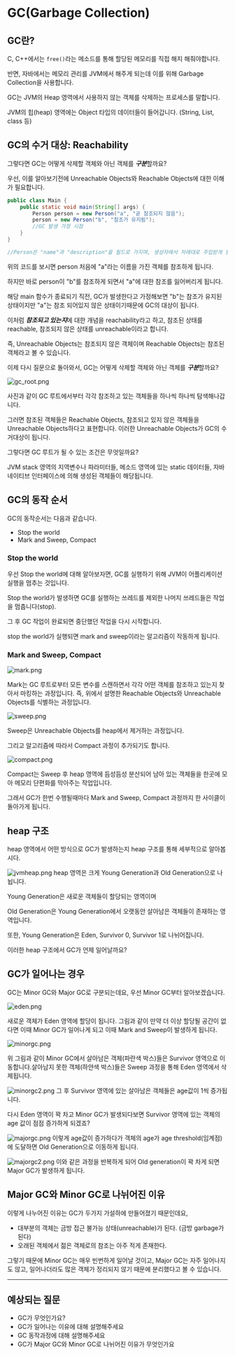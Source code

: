 # GC(Garbage Collection)

## GC란?

C, C++에서는 `free()`라는 메소드를 통해 할당된 메모리를 직접 해지 해줘야합니다. 

반면, 자바에서는 메모리 관리를 JVM에서 해주게 되는데 이를 위해 Garbage Collection을 사용합니다. 

GC는 JVM의 Heap 영역에서 사용하지 않는 객체를 삭제하는 프로세스를 말합니다. 

JVM의 힙(heap) 영역에는 Object 타입의 데이터들이 들어갑니다. (String, List, class 등)

## GC의 수거 대상: Reachability

그렇다면 GC는 어떻게 삭제할 객체와 아닌 객체를 ***구분***할까요? 

우선, 이를 알아보기전에 Unreachable Objects와 Reachable Objects에 대한 이해가 필요합니다.

```java
public class Main {
    public static void main(String[] args) {
        Person person = new Person("a", "곧 참조되지 않음");
        person = new Person("b", "참조가 유지됨");
        //GC 발생 가정 시점
    }
}

//Person은 "name"과 "description"을 필드로 가지며, 생성자에서 차례대로 주입받게 됨.
```

위의 코드를 보시면 person 처음에 "a"라는 이름을 가진 객체를 참조하게 됩니다.

하지만 바로 person이 "b"를 참조하게 되면서 "a"에 대한 참조를 잃어버리게 됩니다.

해당 main 함수가 종료되기 직전, GC가 발생한다고 가정해보면 "b"는 참조가 유지된 상태이지만 "a"는 참조 되어있지 않은 상태이기때문에 GC의 대상이 됩니다.

이처럼 ***참조되고 있는지***에 대한 개념을 reachability라고 하고, 참조된 상태를 reachable, 참조되지 않은 상태를 unreachable이라고 합니다. 

즉, Unreachable Objects는 참조되지 않은 객체이며 Reachable Objects는 참조된 객체라고 볼 수 있습니다. 

이제 다시 질문으로 돌아와서, GC는 어떻게 삭제할 객체와 아닌 객체를 ***구분***할까요? 

![gc_root.png](images/gc_root.png)

사진과 같이 GC 루트에서부터 각각 참조하고 있는 객체들을 하나씩 하나씩 탐색해나갑니다.

그러면 참조된 객체들은 Reachable Objects, 참조되고 있지 않은 객체들을 Unreachable Objects하다고 표현합니다. 이러한 Unreachable Objects가 GC의 수거대상이 됩니다.

그렇다면 GC 루트가 될 수 있는 조건은 무엇일까요? 

JVM stack 영역의 지역변수나 파라미터들, 메소드 영역에 있는 static 데이터들, 자바 네이티브 인터페이스에 의해 생성된 객체들이 해당됩니다. 

## GC의 동작 순서

GC의 동작순서는 다음과 같습니다.

* Stop the world
* Mark and Sweep, Compact

### Stop the world

우선 Stop the world에 대해 알아보자면, GC를 실행하기 위해 JVM이 어플리케이션 실행을 멈추는 것입니다. 

Stop the world가 발생하면 GC를 실행하는 쓰레드를 제외한 나머지 쓰레드들은 작업을 멈춥니다(stop). 

그 후 GC 작업이 완료되면 중단했던 작업을 다시 시작합니다. 

stop the world가 실행되면 mark and sweep이라는 알고리즘이 작동하게 됩니다.

### Mark and Sweep, Compact

![mark.png](images/mark.png)

Mark는 GC 루트로부터 모든 변수를 스캔하면서 각각 어떤 객체를 참조하고 있는지 찾아서 마킹하는 과정입니다. 즉, 위에서 설명한 Reachable Objects와 Unreachable Objects를 식별하는 과정입니다. 

![sweep.png](images/sweep.png)

Sweep은 Unreachable Objects를 heap에서 제거하는 과정입니다.

그리고 알고리즘에 따라서 Compact 과정이 추가되기도 합니다.

![compact.png](images/compact.png)

Compact는 Sweep 후 heap 영역에 듬성듬성 분산되어 남아 있는 객체들을 한곳에 모아 메모리 단편화를 막아주는 작업입니다.

그래서 GC가 한번 수행될때마다 Mark and Sweep, Compact 과정까지 한 사이클이 돌아가게 됩니다.

## heap 구조

heap 영역에서 어떤 방식으로 GC가 발생하는지 heap 구조를 통해 세부적으로 알아봅시다.

![jvmheap.png](images/jvmheap.png)
heap 영역은 크게 Young Generation과 Old Generation으로 나뉩니다. 

Young Generation은 새로운 객체들이 할당되는 영역이며

Old Generation은 Young Generation에서 오랫동안 살아남은 객체들이 존재하는 영역입니다.

또한, Young Generation은 Eden, Survivor 0, Survivor 1로 나뉘어집니다.

이러한 heap 구조에서 GC가 언제 일어날까요?

## GC가 일어나는 경우

GC는 Minor GC와 Major GC로 구분되는데요, 우선 Minor GC부터 알아보겠습니다.

![eden.png](images/eden.png)

새로운 객체가 Eden 영역에 할당이 됩니다. 그림과 같이 만약 더 이상 할당될 공간이 없다면 이때 Minor GC가 일어나게 되고 이때 Mark and Sweep이 발생하게 됩니다.

![minorgc.png](images/minorgc.png)

 위 그림과 같이 Minor GC에서 살아남은 객체(파란색 박스)들은 Survivor 영역으로 이동합니다.살아남지 못한 객체(하얀색 박스)들은 Sweep 과정을 통해 Eden 영역에서 삭제됩니다.

![minorgc2.png](images/minorgc2.png)
 그 후 Survivor 영역에 있는 살아남은 객체들은 age값이 1씩 증가됩니다.

 다시 Eden 영역이 꽉 차고 Minor GC가 발생되다보면 Survivor 영역에 있는 객체의 age 값이 점점 증가하게 되겠죠?

![majorgc.png](images/majorgc.png)
 이렇게 age값이 증가하다가 객체의 age가 age threshold(임계점)에 도달하면 Old Generation으로 이동하게 됩니다.

![majorgc2.png](images/majorgc2.png)
이와 같은 과정을 반복하게 되어 Old generation이 꽉 차게 되면 Major GC가 발생하게 됩니다.

## Major GC와 Minor GC로 나뉘어진 이유
이렇게 나누어진 이유는 GC가 두가지 가설하에 만들어졌기 때문인데요, 

* 대부분의 객체는 금방 접근 불가능 상태(unreachable)가 된다. (금방 garbage가 된다)
* 오래된 객체에서 젊은 객체로의 참조는 아주 적게 존재한다.

그렇기 때문에 Minor GC는 매우 빈번하게 일어날 것이고, Major GC는 자주 일어나지도 않고, 일어나더라도 많은 객체가 정리되지 않기 때문에 분리했다고 볼 수 있습니다.

---
## 예상되는 질문
* GC가 무엇인가요?
* GC가 일어나는 이유에 대해 설명해주세요
* GC 동작과정에 대해 설명해주세요
* GC가 Major GC와 Minor GC로 나뉘어진 이유가 무엇인가요